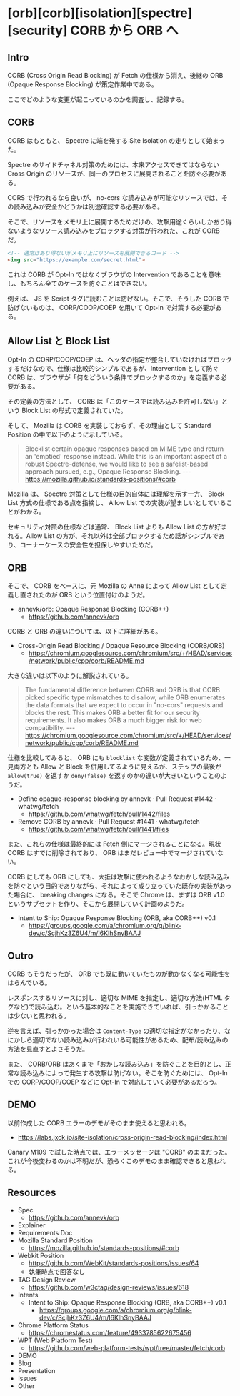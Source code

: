 # [orb][corb][isolation][spectre][security] CORB から ORB へ

## Intro

CORB (Cross Origin Read Blocking) が Fetch の仕様から消え、後継の ORB (Opaque Response Blocking) が策定作業中である。

ここでどのような変更が起こっているのかを調査し、記録する。


## CORB

CORB はもともと、 Spectre に端を発する Site Isolation の走りとして始まった。

Spectre のサイドチャネル対策のためには、本来アクセスできてはならない Cross Origin のリソースが、同一のプロセスに展開されることを防ぐ必要がある。

CORS で行われるなら良いが、 no-cors な読み込みが可能なリソースでは、その読み込みが安全かどうかは別途確認する必要がある。

そこで、リソースをメモリ上に展開するためだけの、攻撃用途くらいしかあり得ないようなリソース読み込みをブロックする対策が行われた、これが CORB だ。

```html
<!-- 通常はあり得ないがメモリ上にリソースを展開できるコード -->
<img src="https://example.com/secret.html">
```

これは CORB が Opt-In ではなくブラウザの Intervention であることを意味し、もちろん全てのケースを防ぐことはできない。

例えば、 JS を Script タグに読むことは防げない。そこで、そうした CORB で防げないものは、 CORP/COOP/COEP を用いて Opt-In で対策する必要がある。


## Allow List と Block List

Opt-In の CORP/COOP/COEP は、ヘッダの指定が整合していなければブロックするだけなので、仕様は比較的シンプルであるが、Intervention として防ぐ CORB は、ブラウザが「何をどういう条件でブロックするのか」を定義する必要がある。

その定義の方法として、 CORB は「このケースでは読み込みを許可しない」という Block List の形式で定義されていた。

そして、 Mozilla は CORB を実装しておらず、その理由として Standard Position の中で以下のように示している。

> Blocklist certain opaque responses based on MIME type and return an 'emptied' response instead.
> While this is an important aspect of a robust Spectre-defense, we would like to see a safelist-based approach pursued, e.g., Opaque Response Blocking.
> --- https://mozilla.github.io/standards-positions/#corb

Mozilla は、 Spectre 対策として仕様の目的自体には理解を示す一方、 Block List 方式の仕様である点を指摘し、 Allow List での実装が望ましいとしていることがわかる。

セキュリティ対策の仕様などは通常、 Block List よりも Allow List の方が好まれる。Allow List の方が、それ以外は全部ブロックするため話がシンプルであり、コーナーケースの安全性を担保しやすいためだ。


## ORB

そこで、 CORB をベースに、元 Mozilla の Anne によって Allow List として定義し直されたのが ORB という位置付けのようだ。

- annevk/orb: Opaque Response Blocking (CORB++)
  - https://github.com/annevk/orb

CORB と ORB の違いについては、以下に詳細がある。

- Cross-Origin Read Blocking / Opaque Resource Blocking (CORB/ORB)
  - https://chromium.googlesource.com/chromium/src/+/HEAD/services/network/public/cpp/corb/README.md

大きな違いは以下のように解説されている。

> The fundamental difference between CORB and ORB is that CORB picked specific type mismatches to disallow,
> while ORB enumerates the data formats that we expect to occur in "no-cors" requests and blocks the rest.
> This makes ORB a better fit for our security requirements.
> It also makes ORB a much bigger risk for web compatibility.
> --- https://chromium.googlesource.com/chromium/src/+/HEAD/services/network/public/cpp/corb/README.md

仕様を比較してみると、 ORB にも `blocklist` な変数が定義されているため、一見両方とも Allow と Block を併用してるように見えるが、ステップの最後が `allow(true)` を返すか `deny(false)` を返すのかの違いが大きいということのようだ。

- Define opaque-response blocking by annevk · Pull Request #1442 · whatwg/fetch
  - https://github.com/whatwg/fetch/pull/1442/files
- Remove CORB by annevk · Pull Request #1441 · whatwg/fetch
  - https://github.com/whatwg/fetch/pull/1441/files

また、これらの仕様は最終的には Fetch 側にマージされることになる。現状 CORB はすでに削除されており、 ORB はまだレビュー中でマージされていない。

CORB にしても ORB にしても、大抵は攻撃に使われるようなおかしな読み込みを防ぐという目的でありながら、それによって成り立っていた既存の実装があった場合に、 breaking changes になる。そこで Chrome は、まずは ORB v1.0 というサブセットを作り、そこから展開していく計画のようだ。

- Intent to Ship: Opaque Response Blocking (ORB, aka CORB++) v0.1
  - https://groups.google.com/a/chromium.org/g/blink-dev/c/ScjhKz3Z6U4/m/I6KIhSnyBAAJ


## Outro

CORB もそうだったが、 ORB でも既に動いていたものが動かなくなる可能性をはらんでいる。

レスポンスするリソースに対し、適切な MIME を指定し、適切な方法(HTML タグなど)で読み込む。という基本的なことを実施できていれば、引っかかることは少ないと思われる。

逆を言えば、引っかかった場合は `Content-Type` の適切な指定がなかったり、なにかしら適切でない読み込みが行われいる可能性があるため、配布/読み込みの方法を見直すとよさそうだ。

また、 CORB/ORB はあくまで「おかしな読み込み」を防ぐことを目的とし、正常な読み込みによって発生する攻撃は防げない。そこを防ぐためには、 Opt-In での CORP/COOP/COEP などに Opt-In で対応していく必要があるだろう。


## DEMO

以前作成した CORB エラーのデモがそのまま使えると思われる。

- https://labs.jxck.io/site-isolation/cross-origin-read-blocking/index.html

Canary M109 で試した時点では、エラーメッセージは "CORB" のままだった。これが今後変わるのかは不明だが、恐らくこのデモのまま確認できると思われる。


## Resources

- Spec
  - https://github.com/annevk/orb
- Explainer
- Requirements Doc
- Mozilla Standard Position
  - https://mozilla.github.io/standards-positions/#corb
- Webkit Position
  - https://github.com/WebKit/standards-positions/issues/64
  - 執筆時点で回答なし
- TAG Design Review
  - https://github.com/w3ctag/design-reviews/issues/618
- Intents
  - Intent to Ship: Opaque Response Blocking (ORB, aka CORB++) v0.1
    - https://groups.google.com/a/chromium.org/g/blink-dev/c/ScjhKz3Z6U4/m/I6KIhSnyBAAJ
- Chrome Platform Status
  - https://chromestatus.com/feature/4933785622675456
- WPT (Web Platform Test)
  - https://github.com/web-platform-tests/wpt/tree/master/fetch/corb
- DEMO
- Blog
- Presentation
- Issues
- Other
